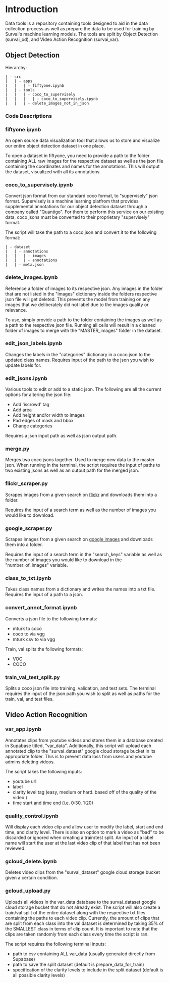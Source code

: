 # Introduction

Data tools is a repository containing tools designed to aid in the data collection process as well as prepare the data to be used for training by Survai's machine learning models. The tools are split by Object Detection (survai_od), and Video Action Recognition (survai_var). 

## Object Detection

Hierarchy:
```
| - src
|   | - apps
|   |   | - fiftyone.ipynb
|   | - tools
|   |   | - coco_to_supervisely
|   |   |   | - coco_to_supervisely.ipynb
|   |   | - delete_images_not_in_json
```


### Code Descriptions

### fiftyone.ipynb

An open source data visualization tool that allows us to store and visualize our entire object detection dataset in one place. 

To open a dataset in fiftyone, you need to provide a path to the folder containing ALL raw images for the respective dataset as well as the json file containing the coordinates and names for the annotations. This will output the dataset, visualized with all its annotations.  


### coco_to_supervisely.ipynb

Convert json format from our standard coco format, to "supervisely" json format. Supervisely is a machine learning platfrom that provides supplemental annotations for our object detection dataset through a company called "Quantigo". For them to perform this service on our existing data, coco jsons must be converted to their proprietary "supervisely" format. 

The script will take the path to a coco json and convert it to the following format:
```
| - dataset
|   | - annotations
|   |   | - images
|   |   | - annotations
|   | - meta.json
```

### delete_images.ipynb

Reference a folder of images to its respective json. Any images in the folder that are not listed in the "images" dictionary inside the folders respective json file will get deleted. This prevents the model from training on any images that we deliberately did not label due to the images quality or relevance. 

To use, simply provide a path to the folder containing the images as well as a path to the respective json file. Running all cells will result in a cleaned folder of images to merge with the "MASTER_images" folder in the dataset.


### edit_json_labels.ipynb

Changes the labels in the "categories" dictionary in a coco json to the updated class names. Requires input of the path to the json you wish to update labels for.


### edit_jsons.ipynb

Various tools to edit or add to a static json. The following are all the current options for altering the json file:

- Add 'iscrowd' tag
- Add area
- Add height and/or width to images
- Pad edges of mask and bbox
- Change categories

Requires a json input path as well as json output path.


### merge.py

Merges two coco jsons together. Used to merge new data to the master json. When running in the terminal, the script requires the input of paths to two existing jsons as well as an output path for the merged json.


### flickr_scraper.py

Scrapes images from a given search on [flickr](https://www.flickr.com/) and downloads them into a folder.

Requires the input of a search term as well as the number of images you would like to download.


### google_scraper.py

Scrapes images from a given search on [google images](https://images.google.com/) and downloads them into a folder.

Requires the input of a search term in the "search_keys" variable as well as the number of images you would like to download in the "number_of_images" variable.


### class_to_txt.ipynb

Takes class names from a dictionary and writes the names into a txt file. Requires the input of a path to a json.


### convert_annot_format.ipynb

Converts a json file to the following formats:
- mturk to coco
- coco to via vgg
- mturk csv to via vgg

Train, val splits the following formats:
- VOC
- COCO


### train_val_test_split.py

Splits a coco json file into training, validation, and test sets. The terminal requires the input of the json path you wish to split as well as paths for the train, val, and test files.



## Video Action Recognition

### var_app.ipynb

Annotates clips from youtube videos and stores them in a database created in Supabase titled, "var_data". Additionally, this script will upload each annotated clip to the "survai_dataset" google cloud storage bucket in its appropriate folder. This is to prevent data loss from users and youtube admins deleting videos.

The script takes the following inputs:
- youtube url
- label
- clarity level tag (easy, medium or hard. based off of the quality of the video.)
- time start and time end (i.e. 0:30, 1:20)


### quality_control.ipynb

Will display each video clip and allow user to modify the label, start and end time, and clarity level. There is also an option to mark a video as "bad" to be discarded or ignored when creating a train/test split. An input of a label name will start the user at the last video clip of that label that has not been reviewed.


### gcloud_delete.ipynb

Deletes video clips from the "survai_dataset" google cloud storage bucket given a certain condition.


### gcloud_upload.py

Uploads all videos in the var_data database to the survai_dataset google cloud storage bucket that do not already exist. The script will also create a train/val split of the entire dataset along with the respective txt files containing the paths to each video clip. Currently, the amount of clips that are split from each class into the val dataset is determined by taking 35% of the SMALLEST class in terms of clip count. It is important to note that the clips are taken randomly from each class every time the script is ran. 

The script requires the following terminal inputs:
- path to csv containing ALL var_data (usually generated directly from Supabase)
- path to save the split dataset (default is prepare_data_for_train)
- specification of the clarity levels to include in the split dataset (default is all possible clarity levels)
